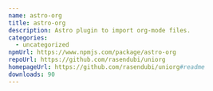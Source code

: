 ```yaml
---
name: astro-org
title: astro-org
description: Astro plugin to import org-mode files.
categories:
  - uncategorized
npmUrl: https://www.npmjs.com/package/astro-org
repoUrl: https://github.com/rasendubi/uniorg
homepageUrl: https://github.com/rasendubi/uniorg#readme
downloads: 90
---
```

